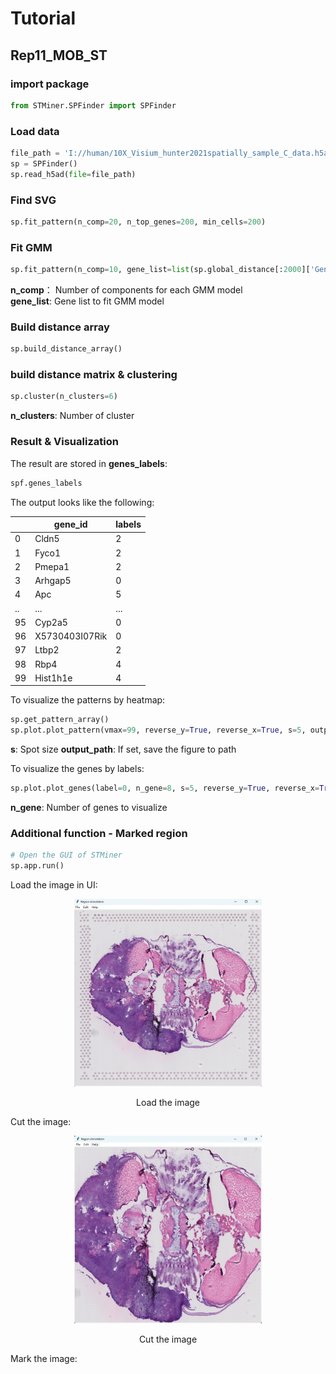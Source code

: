 # Tutorial

## Rep11_MOB_ST

### import package

```python
from STMiner.SPFinder import SPFinder
```

### Load data

```python
file_path = 'I://human/10X_Visium_hunter2021spatially_sample_C_data.h5ad'
sp = SPFinder()
sp.read_h5ad(file=file_path)
```

### Find SVG

```python
sp.fit_pattern(n_comp=20, n_top_genes=200, min_cells=200)
```

### Fit GMM

```python
sp.fit_pattern(n_comp=10, gene_list=list(sp.global_distance[:2000]['Gene']))

```
**n_comp**： Number of components for each GMM model
</br>
**gene_list**: Gene list to fit GMM model
</br>


### Build distance array

```python
sp.build_distance_array()
```

### build distance matrix & clustering

```python
sp.cluster(n_clusters=6)
```
**n_clusters**: Number of cluster


### Result & Visualization

The result are stored in **genes_labels**:

```python
spf.genes_labels
```

The output looks like the following:

|     | gene_id        | labels |
|-----|----------------|--------|
| 0   | Cldn5          | 2      |
| 1   | Fyco1          | 2      |
| 2   | Pmepa1         | 2      |
| 3   | Arhgap5        | 0      |
| 4   | Apc            | 5      |
| ..  | ...            | ...    |
| 95  | Cyp2a5         | 0      |
| 96  | X5730403I07Rik | 0      |
| 97  | Ltbp2          | 2      |
| 98  | Rbp4           | 4      |
| 99  | Hist1h1e       | 4      |

To visualize the patterns by heatmap:

```python
sp.get_pattern_array()
sp.plot.plot_pattern(vmax=99, reverse_y=True, reverse_x=True, s=5, output_path='./Adult.eps')
```

**s**: Spot size 
**output_path**: If set, save the figure to path

To visualize the genes by labels:

```python
sp.plot.plot_genes(label=0, n_gene=8, s=5, reverse_y=True, reverse_x=True)
```
**n_gene**: Number of genes to visualize


### Additional function - Marked region

```python
# Open the GUI of STMiner
sp.app.run()
```
Load the image in UI:

<div style="text-align: center"><img src="../_static/t1.png" width="300" height="300" title="STMiner UI"><p align="center">Load the image</p></div>

Cut the image:

<div style="text-align: center"><img src="../_static/t2.png" width="300" height="300" title="STMiner UI"><p align="center">Cut the image</p></div>

Mark the image:
